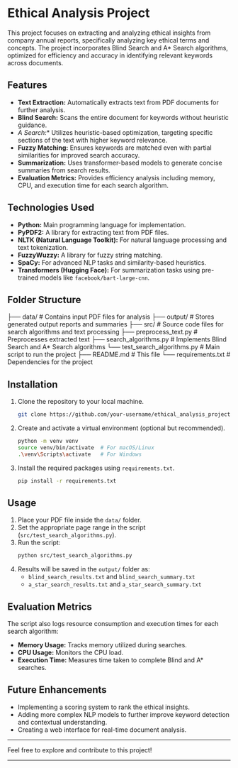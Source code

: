 # Ethical Analysis Project

This project focuses on extracting and analyzing ethical insights from company annual reports, specifically analyzing key ethical terms and concepts. The project incorporates Blind Search and A* Search algorithms, optimized for efficiency and accuracy in identifying relevant keywords across documents.

## Features

- **Text Extraction:** Automatically extracts text from PDF documents for further analysis.
- **Blind Search:** Scans the entire document for keywords without heuristic guidance.
- **A* Search:** Utilizes heuristic-based optimization, targeting specific sections of the text with higher keyword relevance.
- **Fuzzy Matching:** Ensures keywords are matched even with partial similarities for improved search accuracy.
- **Summarization:** Uses transformer-based models to generate concise summaries from search results.
- **Evaluation Metrics:** Provides efficiency analysis including memory, CPU, and execution time for each search algorithm.

## Technologies Used

- **Python:** Main programming language for implementation.
- **PyPDF2:** A library for extracting text from PDF files.
- **NLTK (Natural Language Toolkit):** For natural language processing and text tokenization.
- **FuzzyWuzzy:** A library for fuzzy string matching.
- **SpaCy:** For advanced NLP tasks and similarity-based heuristics.
- **Transformers (Hugging Face):** For summarization tasks using pre-trained models like `facebook/bart-large-cnn`.

## Folder Structure

├── data/ # Contains input PDF files for analysis 
├── output/ # Stores generated output reports and summaries 
├── src/ # Source code files for search algorithms and text processing 
  ├── preprocess_text.py # Preprocesses extracted text 
  ├── search_algorithms.py # Implements Blind Search and A* Search algorithms 
  └── test_search_algorithms.py # Main script to run the project 
├── README.md # This file 
└── requirements.txt # Dependencies for the project


## Installation

1. Clone the repository to your local machine.
    ```bash
    git clone https://github.com/your-username/ethical_analysis_project.git
    ```

2. Create and activate a virtual environment (optional but recommended).
    ```bash
    python -m venv venv
    source venv/bin/activate  # For macOS/Linux
    .\venv\Scripts\activate   # For Windows
    ```

3. Install the required packages using `requirements.txt`.
    ```bash
    pip install -r requirements.txt
    ```

## Usage

1. Place your PDF file inside the `data/` folder.
2. Set the appropriate page range in the script (`src/test_search_algorithms.py`).
3. Run the script:
    ```bash
    python src/test_search_algorithms.py
    ```
4. Results will be saved in the `output/` folder as:
   - `blind_search_results.txt` and `blind_search_summary.txt`
   - `a_star_search_results.txt` and `a_star_search_summary.txt`

## Evaluation Metrics

The script also logs resource consumption and execution times for each search algorithm:
- **Memory Usage:** Tracks memory utilized during searches.
- **CPU Usage:** Monitors the CPU load.
- **Execution Time:** Measures time taken to complete Blind and A* searches.

## Future Enhancements

- Implementing a scoring system to rank the ethical insights.
- Adding more complex NLP models to further improve keyword detection and contextual understanding.
- Creating a web interface for real-time document analysis.

---

Feel free to explore and contribute to this project!

---
